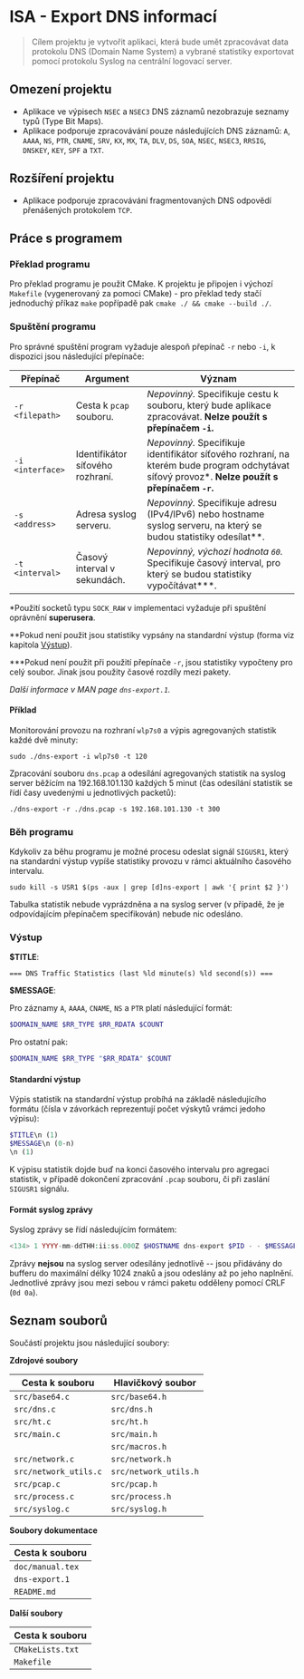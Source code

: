 # ISA - Export DNS informací
> Cílem projektu je vytvořit aplikaci, která bude umět zpracovávat data protokolu DNS (Domain Name System) a vybrané statistiky exportovat pomocí protokolu Syslog na centrální logovací server.


## Omezení projektu

- Aplikace ve výpisech `NSEC` a `NSEC3` DNS záznamů nezobrazuje seznamy typů (Type Bit Maps).
- Aplikace podporuje zpracovávání pouze následujících DNS záznamů: `A`, `AAAA`, `NS`, `PTR`, `CNAME`, `SRV`, `KX`, `MX`, `TA`, `DLV`, `DS`, `SOA`, `NSEC`, `NSEC3`, `RRSIG`, `DNSKEY`, `KEY`, `SPF` a `TXT`.


## Rozšíření projektu

- Aplikace podporuje zpracovávání fragmentovaných DNS odpovědí přenášených protokolem `TCP`.


## Práce s programem

### Překlad programu

Pro překlad programu je použit CMake. K projektu je připojen i výchozí `Makefile`
(vygenerovaný za pomoci CMake) - pro překlad tedy stačí jednoduchý příkaz `make`
popřípadě pak `cmake ./ && cmake --build ./`.


### Spuštění programu

Pro správné spuštění program vyžaduje alespoň přepínač `-r` nebo `-i`,
k dispozici jsou následující přepínače:

| Přepínač         | Argument                         | Význam
|------------------|----------------------------------|--------
| `-r <filepath>`  | Cesta k `pcap` souboru.          | _Nepovinný._ Specifikuje cestu k souboru, který bude aplikace zpracovávat. **Nelze použít s přepínačem `-i`.**
| `-i <interface>` | Identifikátor síťového rozhraní. | _Nepovinný._ Specifikuje identifikátor síťového rozhraní, na kterém bude program odchytávat síťový provoz*. **Nelze použít s přepínačem `-r`.**
| `-s <address>`   | Adresa syslog serveru.           | _Nepovinný._ Specifikuje adresu (IPv4/IPv6) nebo hostname syslog serveru, na který se budou statistiky odesílat**. 
| `-t <interval>`  | Časový interval v sekundách.     | _Nepovinný, výchozí hodnota `60`._ Specifikuje časový interval, pro který se budou statistiky vypočítávat***. 

*Použití socketů typu `SOCK_RAW` v implementaci vyžaduje při spuštění oprávnění **superusera**.

**Pokud není použit jsou statistiky vypsány na standardní výstup (forma viz kapitola [Výstup](#vystup)).

***Pokud není použit při použití přepínače `-r`, jsou statistiky vypočteny pro celý soubor.
Jinak jsou použity časové rozdíly mezi pakety.

_Další informace v MAN page `dns-export.1`._


#### Příklad

Monitorování provozu na rozhraní `wlp7s0` a výpis agregovaných statistik každé dvě minuty:
```
sudo ./dns-export -i wlp7s0 -t 120
```

Zpracování souboru `dns.pcap` a odesílání agregovaných statistik na syslog server
běžícím na 192.168.101.130 každých 5 minut (čas odesílání statistik se řídí časy
uvedenými u jednotlivých packetů):
```
./dns-export -r ./dns.pcap -s 192.168.101.130 -t 300
```


### Běh programu

Kdykoliv za běhu programu je možné procesu odeslat signál `SIGUSR1`, který
na standardní výstup vypíše statistiky provozu v rámci aktuálního časového intervalu.

```shell
sudo kill -s USR1 $(ps -aux | grep [d]ns-export | awk '{ print $2 }')
```

Tabulka statistik nebude vyprázdněna a na syslog server (v případě,
že je odpovídajícím přepínačem specifikován) nebude nic odesláno.


### Výstup

**$TITLE**:
```
=== DNS Traffic Statistics (last %ld minute(s) %ld second(s)) ===
```

**$MESSAGE**:

Pro záznamy `A`, `AAAA`, `CNAME`, `NS` a `PTR` platí následující formát:
```php
$DOMAIN_NAME $RR_TYPE $RR_RDATA $COUNT
```
Pro ostatní pak:
```php
$DOMAIN_NAME $RR_TYPE "$RR_RDATA" $COUNT
```


#### Standardní výstup

Výpis statistik na standardní výstup probíhá na základě následujícího formátu
(čísla v závorkách reprezentují počet výskytů vrámci jedoho výpisu):

```php
$TITLE\n (1)
$MESSAGE\n (0-n)
\n (1)
```

K výpisu statistik dojde buď na konci časového intervalu pro agregaci statistik,
v případě dokončení zpracování `.pcap` souboru, či při zaslání `SIGUSR1` signálu.


#### Formát syslog zprávy

Syslog zprávy se řídí následujícím formátem:

```php
<134> 1 YYYY-mm-ddTHH:ii:ss.000Z $HOSTNAME dns-export $PID - - $MESSAGE
```

Zprávy **nejsou** na syslog server odesílány jednotlivě -- jsou přidávány
do bufferu do maximální délky 1024 znaků a jsou odeslány až po jeho naplnění.
Jednotlivé zprávy jsou mezi sebou v rámci paketu odděleny pomocí CRLF (`0d 0a`).


## Seznam souborů

Součástí projektu jsou následující soubory:

**Zdrojové soubory**

| Cesta k souboru       | Hlavičkový soubor
|-----------------------|---------------------------------- 
| `src/base64.c`        | `src/base64.h`
| `src/dns.c`           | `src/dns.h`
| `src/ht.c`            | `src/ht.h`
| `src/main.c`          | `src/main.h`
|                       | `src/macros.h` 
| `src/network.c`       | `src/network.h`
| `src/network_utils.c` | `src/network_utils.h`
| `src/pcap.c`          | `src/pcap.h`
| `src/process.c`       | `src/process.h`
| `src/syslog.c`        | `src/syslog.h` 

**Soubory dokumentace**

| Cesta k souboru       
|-----------------------
| `doc/manual.tex`
| `dns-export.1`
| `README.md` 

**Další soubory**

| Cesta k souboru       
|-----------------------
| `CMakeLists.txt`
| `Makefile`
